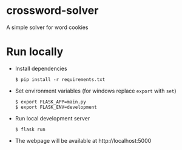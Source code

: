 # crossword-solver
A simple solver for word cookies

# Run locally
+ Install dependencies
  ```
  $ pip install -r requirements.txt
  ```

+ Set environment variables (for windows replace `export` with `set`)
  ```
  $ export FLASK_APP=main.py
  $ export FLASK_ENV=development
  ```

+ Run local development server
  ```
  $ flask run
  ```

+ The webpage will be available at http://localhost:5000
